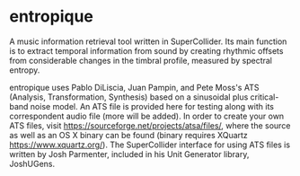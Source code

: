 # entropique
A music information retrieval tool written in SuperCollider. Its main function is to extract temporal information from sound by creating rhythmic offsets from considerable changes in the timbral profile, measured by spectral entropy.

entropique uses Pablo DiLiscia, Juan Pampin, and Pete Moss's ATS (Analysis, Transformation, Synthesis) based on a sinusoidal plus critical-band noise model. An ATS file is provided here for testing along with its correspondent audio file (more will be added). In order to create your own ATS files, visit https://sourceforge.net/projects/atsa/files/, where the source as well as an OS X binary can be found (binary requires XQuartz https://www.xquartz.org/). The SuperCollider interface for using ATS files is written by Josh Parmenter, included in his Unit Generator library, JoshUGens.
